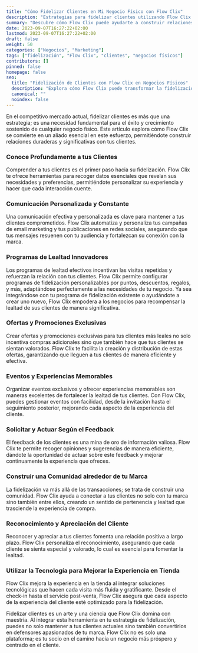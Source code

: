 ```yaml
---
title: "Cómo Fidelizar Clientes en Mi Negocio Físico con Flow Clix"
description: "Estrategias para fidelizar clientes utilizando Flow Clix en negocios físicos."
summary: "Descubre cómo Flow Clix puede ayudarte a construir relaciones duraderas y significativas con tus clientes en un negocio físico."
date: 2023-09-07T16:27:22+02:00
lastmod: 2023-09-07T16:27:22+02:00
draft: false
weight: 50
categories: ["Negocios", "Marketing"]
tags: ["fidelización", "Flow Clix", "clientes", "negocios físicos"]
contributors: []
pinned: false
homepage: false
seo:
  title: "Fidelización de Clientes con Flow Clix en Negocios Físicos"
  description: "Explora cómo Flow Clix puede transformar la fidelización de clientes en tu negocio físico con herramientas y estrategias efectivas."
  canonical: ""
  noindex: false
---
```


En el competitivo mercado actual, fidelizar clientes es más que una estrategia; es una necesidad fundamental para el éxito y crecimiento sostenido de cualquier negocio físico. Este artículo explora cómo Flow Clix se convierte en un aliado esencial en este esfuerzo, permitiéndote construir relaciones duraderas y significativas con tus clientes.

### Conoce Profundamente a tus Clientes

Comprender a tus clientes es el primer paso hacia su fidelización. Flow Clix te ofrece herramientas para recoger datos esenciales que revelan sus necesidades y preferencias, permitiéndote personalizar su experiencia y hacer que cada interacción cuente.

### Comunicación Personalizada y Constante

Una comunicación efectiva y personalizada es clave para mantener a tus clientes comprometidos. Flow Clix automatiza y personaliza tus campañas de email marketing y tus publicaciones en redes sociales, asegurando que tus mensajes resuenen con tu audiencia y fortalezcan su conexión con la marca.

### Programas de Lealtad Innovadores

Los programas de lealtad efectivos incentivan las visitas repetidas y refuerzan la relación con tus clientes. Flow Clix permite configurar programas de fidelización personalizables por puntos, descuentos, regalos, y más, adaptándose perfectamente a las necesidades de tu negocio. Ya sea integrándose con tu programa de fidelización existente o ayudándote a crear uno nuevo, Flow Clix empodera a los negocios para recompensar la lealtad de sus clientes de manera significativa.

### Ofertas y Promociones Exclusivas

Crear ofertas y promociones exclusivas para tus clientes más leales no solo incentiva compras adicionales sino que también hace que tus clientes se sientan valorados. Flow Clix te facilita la creación y distribución de estas ofertas, garantizando que lleguen a tus clientes de manera eficiente y efectiva.

### Eventos y Experiencias Memorables

Organizar eventos exclusivos y ofrecer experiencias memorables son maneras excelentes de fortalecer la lealtad de tus clientes. Con Flow Clix, puedes gestionar eventos con facilidad, desde la invitación hasta el seguimiento posterior, mejorando cada aspecto de la experiencia del cliente.

### Solicitar y Actuar Según el Feedback

El feedback de los clientes es una mina de oro de información valiosa. Flow Clix te permite recoger opiniones y sugerencias de manera eficiente, dándote la oportunidad de actuar sobre este feedback y mejorar continuamente la experiencia que ofreces.

### Construir una Comunidad alrededor de tu Marca

La fidelización va más allá de las transacciones; se trata de construir una comunidad. Flow Clix ayuda a conectar a tus clientes no solo con tu marca sino también entre ellos, creando un sentido de pertenencia y lealtad que trasciende la experiencia de compra.

### Reconocimiento y Apreciación del Cliente

Reconocer y apreciar a tus clientes fomenta una relación positiva a largo plazo. Flow Clix personaliza el reconocimiento, asegurando que cada cliente se sienta especial y valorado, lo cual es esencial para fomentar la lealtad.

### Utilizar la Tecnología para Mejorar la Experiencia en Tienda

Flow Clix mejora la experiencia en la tienda al integrar soluciones tecnológicas que hacen cada visita más fluida y gratificante. Desde el check-in hasta el servicio post-venta, Flow Clix asegura que cada aspecto de la experiencia del cliente esté optimizado para la fidelización.

Fidelizar clientes es un arte y una ciencia que Flow Clix domina con maestría. Al integrar esta herramienta en tu estrategia de fidelización, puedes no solo mantener a tus clientes actuales sino también convertirlos en defensores apasionados de tu marca. Flow Clix no es solo una plataforma; es tu socio en el camino hacia un negocio más próspero y centrado en el cliente.

